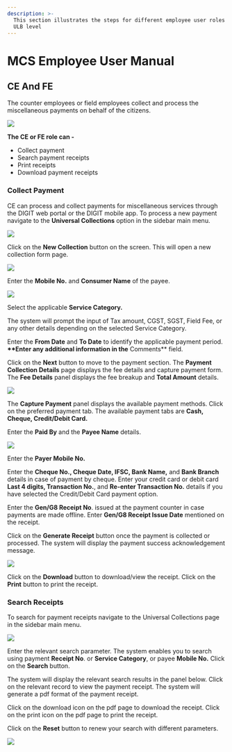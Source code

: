 ```yaml
---
description: >-
  This section illustrates the steps for different employee user roles at the
  ULB level
---
```


# MCS Employee User Manual

## **CE And FE** <a id="ce-and-fe"></a>

The counter employees or field employees collect and process the miscellaneous payments on behalf of the citizens.

![](https://docs.google.com/drawings/u/0/d/sdqYT5-oQRjT_c5OP_fcsbA/image?w=303&h=297&rev=128&ac=1&parent=1GZKzf7O_6WDB5ba1gb6QUT6CqipoQzuRuWT44fTAgGo)

**The CE or FE role can -**

* Collect payment
* Search payment receipts
* Print receipts
* Download payment receipts

### **Collect Payment** <a id="collect-payment"></a>

CE can process and collect payments for miscellaneous services through the DIGIT web portal or the DIGIT mobile app. To process a new payment navigate to the **Universal Collections** option in the sidebar main menu.

![](https://docs.google.com/drawings/u/0/d/sHDxtCHirCj-8f8WY383r5g/image?w=289&h=357&rev=59&ac=1&parent=1GZKzf7O_6WDB5ba1gb6QUT6CqipoQzuRuWT44fTAgGo)

Click on the **New Collection** button on the screen. This will open a new collection form page.

![](https://docs.google.com/drawings/u/0/d/sZFok4oTVR3-Z5P6RpiHlrQ/image?w=624&h=184&rev=57&ac=1&parent=1GZKzf7O_6WDB5ba1gb6QUT6CqipoQzuRuWT44fTAgGo)

Enter the **Mobile No.** and **Consumer Name** of the payee.

![](https://docs.google.com/drawings/u/0/d/sU091UrGzf-BIhQXc-K1OnA/image?w=598&h=349&rev=65&ac=1&parent=1GZKzf7O_6WDB5ba1gb6QUT6CqipoQzuRuWT44fTAgGo)

Select the applicable **Service Category.**

The system will prompt the input of Tax amount, CGST, SGST, Field Fee, or any other details depending on the selected Service Category.

Enter the **From Date** and **To Date** to identify the applicable payment period. **\*\*Enter any additional information in the** Comments\*\* field.

Click on the **Next** button to move to the payment section. The **Payment Collection Details** page displays the fee details and capture payment form. The **Fee Details** panel displays the fee breakup and **Total Amount** details.

![](https://lh6.googleusercontent.com/MvPGlTveclKajRWJnyKrRrbSyOKfDKkw1NzE0X9tCFUioKlz5NrPXU_nvVrFEuqLbpU20bJG-RoSsJlW7GCr_u0hCnRbqgiu3Kfwl-UYS3pOLB7W6YOm_ffNonFLtJrSpCR8q-nu)

The **Capture Payment** panel displays the available payment methods. Click on the preferred payment tab. The available payment tabs are **Cash, Cheque, Credit/Debit Card.**

Enter the **Paid By** and the **Payee Name** details.

![](https://docs.google.com/drawings/u/0/d/s_tv2UAnfFyxWdg76C7_GMQ/image?w=624&h=331&rev=71&ac=1&parent=1GZKzf7O_6WDB5ba1gb6QUT6CqipoQzuRuWT44fTAgGo)

Enter the **Payer Mobile No.**

Enter the **Cheque No., Cheque Date, IFSC, Bank Name,** and **Bank Branch** details in case of payment by cheque. Enter your credit card or debit card **Last 4 digits, Transaction No.**, and **Re-enter Transaction No.** details if you have selected the Credit/Debit Card payment option.

Enter the **Gen/G8 Receipt No**. issued at the payment counter in case payments are made offline. Enter **Gen/G8 Receipt Issue Date** mentioned on the receipt.

Click on the **Generate Receipt** button once the payment is collected or processed. The system will display the payment success acknowledgement message.

![](https://lh4.googleusercontent.com/L-wJWESDZNSQDjPpdBtWKm4j4gyzxc4v6TYDCmchZ7OuJeUfq3ipiMovnboiFj2aKsQ7AM6Vb4cwGlJiEftxc5dXNEf8tMM3I0fFpZ9pzFNaAiDS4wpcnyqTmRDlw7zPmu4bxMdJ)

Click on the **Download** button to download/view the receipt. Click on the **Print** button to print the receipt.

### **Search Receipts** <a id="search-receipts"></a>

To search for payment receipts navigate to the Universal Collections page in the sidebar main menu.

![](https://lh3.googleusercontent.com/IEjyNR2jqJ5Lk6bRw2UC_4HG7xu8g496jqpCs4NmGRi8TXGvWt3cVFYElr_uzHvggHj3CjH4DI_r4Gs-BFd3Rfp_LoMfotgwkcArovKhvPkFGtJ2QRkKJ8r7RWfiqtrbtERcHDB7)

Enter the relevant search parameter. The system enables you to search using payment **Receipt No**. or **Service Category**, or payee **Mobile No.** Click on the **Search** button.

The system will display the relevant search results in the panel below. Click on the relevant record to view the payment receipt. The system will generate a pdf format of the payment receipt.

Click on the download icon on the pdf page to download the receipt. Click on the print icon on the pdf page to print the receipt.

Click on the **Reset** button to renew your search with different parameters.[  
](https://docs.digit.org/v/v2.1/modules-features/user-guides/guide-mcollect/citizen-user-manual)

![](https://lh3.googleusercontent.com/u3oLM8vb8NQGxqz_AK7ZvHmtMX_99oQB_VBr4qMODxiqqAjBrjesi8p--HC-58sjeczNGShKz8Jd-lCqeUO5f-AxQIaRyrWwu8xhSOF48WGAc-3KS1v8JOnIDw0tfRGKHvXtXaMy)


